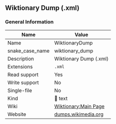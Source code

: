 
## Wiktionary Dump (.xml) ##

### General Information ###
Name | Value
---- | -------
Name | WiktionaryDump
snake_case_name | wiktionary_dump
Description | Wiktionary Dump (.xml)
Extensions | `.xml`
Read support | Yes
Write support | No
Single-file | No
Kind | 📝 text
Wiki | [Wiktionary:Main Page](https://en.wiktionary.org/wiki/Wiktionary:Main_Page)
Website | [dumps.wikimedia.org](https://dumps.wikimedia.org/mirrors.html)







